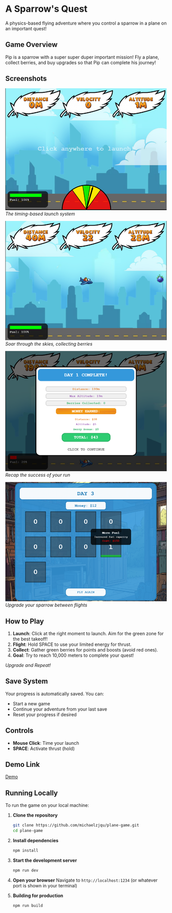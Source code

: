 # A Sparrow's Quest

A physics-based flying adventure where you control a sparrow in a plane on an important quest!

## Game Overview

Pip is a sparrow with a super super duper important mission! Fly a plane, collect berries, and buy upgrades so that Pip can complete his journey!

## Screenshots

![Launch System](public/assets/screenshots/launch.png)
*The timing-based launch system*

![Flight Mechanics](public/assets/screenshots/flight.png)
*Soar through the skies, collecting berries*

![Day Recap](public/assets/screenshots/summary.png)
*Recap the success of your run*

![Upgrade Screen](public/assets/screenshots/upgrade.png)
*Upgrade your sparrow between flights*

## How to Play

1. **Launch**: Click at the right moment to launch. Aim for the green zone for the best takeoff!
2. **Flight**: Hold SPACE to use your limited energy for thrust.
3. **Collect**: Gather green berries for points and boosts (avoid red ones).
4. **Goal**: Try to reach 10,000 meters to complete your quest!

*Upgrade and Repeat!*

## Save System

Your progress is automatically saved. You can:

- Start a new game
- Continue your adventure from your last save
- Reset your progress if desired

## Controls

- **Mouse Click**: Time your launch
- **SPACE**: Activate thrust (hold)

## Demo Link

[Demo](https://michaelzjqu.github.io/plane-game/)

## Running Locally

To run the game on your local machine:

1. **Clone the repository**
   ```bash
   git clone https://github.com/michaelzjqu/plane-game.git
   cd plane-game
   ```

2. **Install dependencies**
   ```bash
   npm install
   ```

3. **Start the development server**
   ```bash
   npm run dev
   ```

4. **Open your browser**
   Navigate to `http://localhost:1234` (or whatever port is shown in your terminal)

5. **Building for production**
   ```bash
   npm run build
   ```
